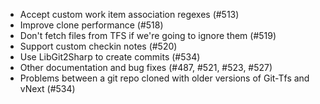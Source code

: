 * Accept custom work item association regexes (#513)
* Improve clone performance (#518)
* Don't fetch files from TFS if we're going to ignore them (#519)
* Support custom checkin notes (#520)
* Use LibGit2Sharp to create commits (#534)
* Other documentation and bug fixes (#487, #521, #523, #527)
* Problems between a git repo cloned with older versions of Git-Tfs and vNext (#534)
